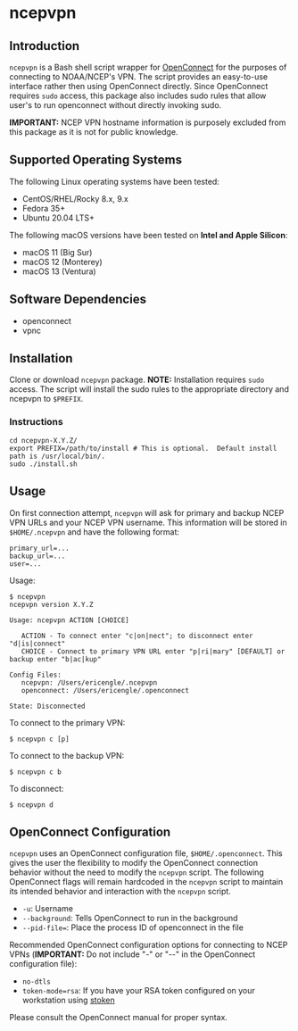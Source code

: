 # ncepvpn

## Introduction

`ncepvpn` is a Bash shell script wrapper for [OpenConnect](https://www.infradead.org/openconnect/) for the purposes of connecting to NOAA/NCEP's VPN.  The script provides an easy-to-use interface rather then using OpenConnect directly.  Since OpenConnect requires `sudo` access, this package also includes sudo rules that allow user's to run openconnect without directly invoking sudo.

**IMPORTANT:** NCEP VPN hostname information is purposely excluded from this package as it is not for public knowledge.

## Supported Operating Systems

The following Linux operating systems have been tested:

* CentOS/RHEL/Rocky 8.x, 9.x
* Fedora 35+
* Ubuntu 20.04 LTS+

The following macOS versions have been tested on **Intel and Apple Silicon**:

* macOS 11 (Big Sur)
* macOS 12 (Monterey)
* macOS 13 (Ventura)

## Software Dependencies

* openconnect
* vpnc

## Installation

Clone or download `ncepvpn` package.  **NOTE:**  Installation requires `sudo` access.  The script will install the sudo rules to the appropriate directory and ncepvpn to `$PREFIX`.

### Instructions

```shell
cd ncepvpn-X.Y.Z/
export PREFIX=/path/to/install # This is optional.  Default install path is /usr/local/bin/.
sudo ./install.sh
```

## Usage

On first connection attempt, `ncepvpn` will ask for primary and backup NCEP VPN URLs and your NCEP VPN username.  This information will be stored in `$HOME/.ncepvpn` and have the following format:

```
primary_url=...
backup_url=...
user=...
```

Usage:

```shell
$ ncepvpn
ncepvpn version X.Y.Z

Usage: ncepvpn ACTION [CHOICE]

   ACTION - To connect enter "c|on|nect"; to disconnect enter "d|is|connect"
   CHOICE - Connect to primary VPN URL enter "p|ri|mary" [DEFAULT] or backup enter "b|ac|kup"

Config Files:
   ncepvpn: /Users/ericengle/.ncepvpn
   openconnect: /Users/ericengle/.openconnect

State: Disconnected
```

To connect to the primary VPN:

```shell
$ ncepvpn c [p]
```

To connect to the backup VPN:

```shell
$ ncepvpn c b
```

To disconnect:

```shell
$ ncepvpn d
```

## OpenConnect Configuration

`ncepvpn` uses an OpenConnect configuration file, `$HOME/.openconnect`.  This gives the user the flexibility to modify the OpenConnect connection behavior without the need to modify the `ncepvpn` script.  The following OpenConnect flags will remain hardcoded in the `ncepvpn` script to maintain its intended behavior and interaction with the `ncepvpn` script.

* `-u`: Username
* `--background`: Tells OpenConnect to run in the background
* `--pid-file=`: Place the process ID of openconnect in the file

Recommended OpenConnect configuration options for connecting to NCEP VPNs (**IMPORTANT:** Do not include "-" or "--" in the OpenConnect configuration file):

* `no-dtls`
* `token-mode=rsa`: If you have your RSA token configured on your workstation using [stoken](https://github.com/cernekee/stoken)

Please consult the OpenConnect manual for proper syntax.
